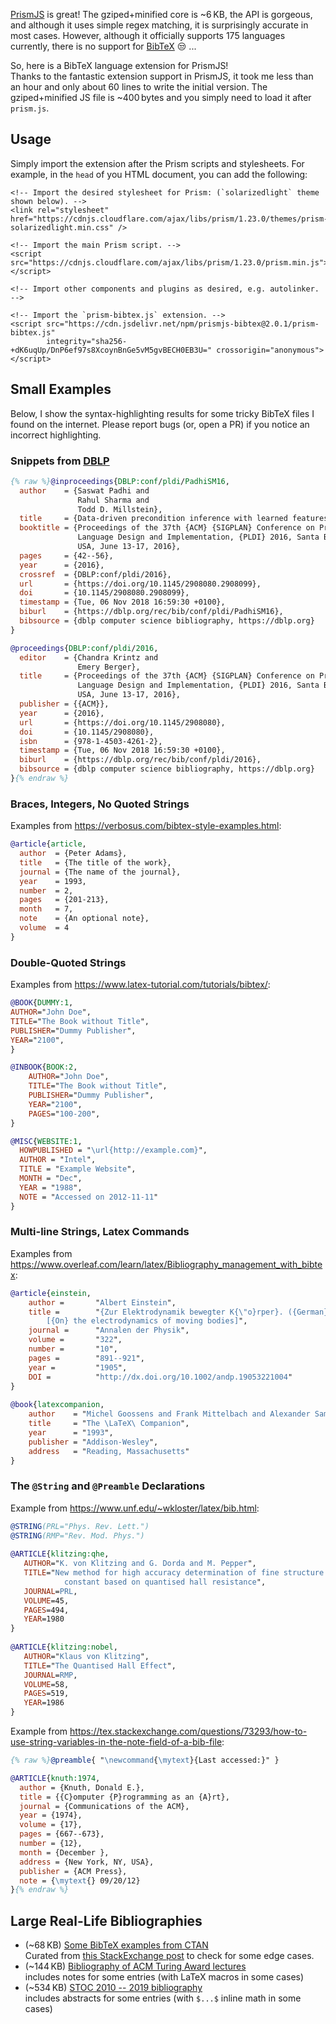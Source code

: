 [PrismJS] is great! The gziped+minified core is ~6&thinsp;KB, the API is gorgeous,
and although it uses simple regex matching, it is surprisingly accurate in most cases.
However, although it officially supports 175 languages currently, there is no support for [BibTeX] &#x1f612; ...

So, here is a BibTeX language extension for PrismJS!
<br>
Thanks to the fantastic extension support in PrismJS,
it took me less than an hour and only about 60 lines to write the initial version.
The gziped+minified JS file is ~400&thinsp;bytes and you simply need to load it after `prism.js`.



## Usage

Simply import the extension after the Prism scripts and stylesheets.
For example, in the `head` of you HTML document, you can add the following:

<pre class='language-html' data-line='10-14'><code>&lt;!-- Import the desired stylesheet for Prism: (`solarizedlight` theme shown below). --&gt;
&lt;link rel=&quot;stylesheet&quot; href=&quot;https://cdnjs.cloudflare.com/ajax/libs/prism/1.23.0/themes/prism-solarizedlight.min.css&quot; /&gt;

&lt;!-- Import the main Prism script. --&gt;
&lt;script src=&quot;https://cdnjs.cloudflare.com/ajax/libs/prism/1.23.0/prism.min.js&quot;&gt;
&lt;/script&gt;

&lt;!-- Import other components and plugins as desired, e.g. autolinker. --&gt;

&lt;!-- Import the `prism-bibtex.js` extension. --&gt;
&lt;script src=&quot;https://cdn.jsdelivr.net/npm/prismjs-bibtex@2.0.1/prism-bibtex.js&quot;
        integrity=&quot;sha256-+dK6uqUp/DnP6ef97s8XcoynBnGe5vM5gvBECH0EB3U=&quot; crossorigin=&quot;anonymous&quot;&gt;
&lt;/script&gt;
</code></pre>

## Small Examples

Below, I show the syntax-highlighting results for some tricky BibTeX files I found on the internet.
Please report bugs (or, open a PR) if you notice an incorrect highlighting.

### Snippets from [DBLP]

```bib
{% raw %}@inproceedings{DBLP:conf/pldi/PadhiSM16,
  author    = {Saswat Padhi and
               Rahul Sharma and
               Todd D. Millstein},
  title     = {Data-driven precondition inference with learned features},
  booktitle = {Proceedings of the 37th {ACM} {SIGPLAN} Conference on Programming
               Language Design and Implementation, {PLDI} 2016, Santa Barbara, CA,
               USA, June 13-17, 2016},
  pages     = {42--56},
  year      = {2016},
  crossref  = {DBLP:conf/pldi/2016},
  url       = {https://doi.org/10.1145/2908080.2908099},
  doi       = {10.1145/2908080.2908099},
  timestamp = {Tue, 06 Nov 2018 16:59:30 +0100},
  biburl    = {https://dblp.org/rec/bib/conf/pldi/PadhiSM16},
  bibsource = {dblp computer science bibliography, https://dblp.org}
}

@proceedings{DBLP:conf/pldi/2016,
  editor    = {Chandra Krintz and
               Emery Berger},
  title     = {Proceedings of the 37th {ACM} {SIGPLAN} Conference on Programming
               Language Design and Implementation, {PLDI} 2016, Santa Barbara, CA,
               USA, June 13-17, 2016},
  publisher = {{ACM}},
  year      = {2016},
  url       = {https://doi.org/10.1145/2908080},
  doi       = {10.1145/2908080},
  isbn      = {978-1-4503-4261-2},
  timestamp = {Tue, 06 Nov 2018 16:59:30 +0100},
  biburl    = {https://dblp.org/rec/bib/conf/pldi/2016},
  bibsource = {dblp computer science bibliography, https://dblp.org}
}{% endraw %}
```

### Braces, Integers, No Quoted Strings

Examples from <https://verbosus.com/bibtex-style-examples.html>:

```bibtex
@article{article,
  author  = {Peter Adams}, 
  title   = {The title of the work},
  journal = {The name of the journal},
  year    = 1993,
  number  = 2,
  pages   = {201-213},
  month   = 7,
  note    = {An optional note}, 
  volume  = 4
}
```

### Double-Quoted Strings

Examples from <https://www.latex-tutorial.com/tutorials/bibtex/>:

```bibtex
@BOOK{DUMMY:1,
AUTHOR="John Doe",
TITLE="The Book without Title",
PUBLISHER="Dummy Publisher",
YEAR="2100",
}

@INBOOK{BOOK:2,
    AUTHOR="John Doe",
    TITLE="The Book without Title",
    PUBLISHER="Dummy Publisher",
    YEAR="2100",
    PAGES="100-200",
}

@MISC{WEBSITE:1,
  HOWPUBLISHED = "\url{http://example.com}",
  AUTHOR = "Intel",
  TITLE = "Example Website",
  MONTH = "Dec",
  YEAR = "1988",
  NOTE = "Accessed on 2012-11-11"
}
```

### Multi-line Strings, Latex Commands

Examples from <https://www.overleaf.com/learn/latex/Bibliography_management_with_bibtex>:

```bib
@article{einstein,
    author =       "Albert Einstein",
    title =        "{Zur Elektrodynamik bewegter K{\"o}rper}. ({German})
        [{On} the electrodynamics of moving bodies]",
    journal =      "Annalen der Physik",
    volume =       "322",
    number =       "10",
    pages =        "891--921",
    year =         "1905",
    DOI =          "http://dx.doi.org/10.1002/andp.19053221004"
}
 
@book{latexcompanion,
    author    = "Michel Goossens and Frank Mittelbach and Alexander Samarin",
    title     = "The \LaTeX\ Companion",
    year      = "1993",
    publisher = "Addison-Wesley",
    address   = "Reading, Massachusetts"
}
```

### The `@String` and `@Preamble` Declarations

Example from <https://www.unf.edu/~wkloster/latex/bib.html>:

```bib
@STRING(PRL="Phys. Rev. Lett.")
@STRING(RMP="Rev. Mod. Phys.")
 
@ARTICLE{klitzing:qhe,
   AUTHOR="K. von Klitzing and G. Dorda and M. Pepper",
   TITLE="New method for high accuracy determination of fine structure
            constant based on quantised hall resistance",
   JOURNAL=PRL,
   VOLUME=45,
   PAGES=494,
   YEAR=1980
}
 
@ARTICLE{klitzing:nobel,
   AUTHOR="Klaus von Klitzing",
   TITLE="The Quantised Hall Effect",
   JOURNAL=RMP,
   VOLUME=58,
   PAGES=519,
   YEAR=1986
}
```

Example from <https://tex.stackexchange.com/questions/73293/how-to-use-string-variables-in-the-note-field-of-a-bib-file>:

```bib
{% raw %}@preamble{ "\newcommand{\mytext}{Last accessed:}" }

@ARTICLE{knuth:1974,
  author = {Knuth, Donald E.},
  title = {{C}omputer {P}rogramming as an {A}rt},
  journal = {Communications of the ACM},
  year = {1974},
  volume = {17},
  pages = {667--673},
  number = {12},
  month = {December },
  address = {New York, NY, USA},
  publisher = {ACM Press},
  note = {\mytext{} 09/20/12}
}{% endraw %}
```

<link rel="stylesheet" href="https://cdnjs.cloudflare.com/ajax/libs/prism/1.23.0/themes/prism-solarizedlight.min.css"
      integrity="sha512-fibfhB71IpdEKqLKXP/96WuX1cTMmvZioYp7T6I+lTbvJrrjEGeyYdAf09GHpFptF8toQ32woGZ8bw9+HjZc0A==" crossorigin="anonymous" />
<link rel="stylesheet" href="https://cdnjs.cloudflare.com/ajax/libs/prism/1.23.0/plugins/autolinker/prism-autolinker.min.css"
      integrity="sha512-4ZmAB2UXPu3Rgy5ZClpqnJ/zXXZBdulFXY1eWMLgIjp2HWgkHGIpr1b7kmCK+rdD5NYfivTp47UR+bQ4oTBllQ==" crossorigin="anonymous" />
<link rel="stylesheet" href="https://cdnjs.cloudflare.com/ajax/libs/prism/1.23.0/plugins/line-highlight/prism-line-highlight.min.css"
      integrity="sha512-nXlJLUeqPMp1Q3+Bd8Qds8tXeRVQscMscwysJm821C++9w6WtsFbJjPenZ8cQVMXyqSAismveQJc0C1splFDCA==" crossorigin="anonymous" />

<script src="https://cdnjs.cloudflare.com/ajax/libs/prism/1.23.0/prism.min.js"
        integrity="sha512-YBk7HhgDZvBxmtOfUdvX0z8IH2d10Hp3aEygaMNhtF8fSOvBZ16D/1bXZTJV6ndk/L/DlXxYStP8jrF77v2MIg==" crossorigin="anonymous">
</script>
<script src="https://cdnjs.cloudflare.com/ajax/libs/prism/1.23.0/plugins/keep-markup/prism-keep-markup.min.js"
        integrity="sha512-LC5nQYpThDWO3xsegzq9t+OQTcedwKX9ruWEaRsFS5xB1VfTWpOyIBHukVwxJPlNdLVA/Yy31OArNxs7SBrG8g==" crossorigin="anonymous">
</script>
<script src="https://cdnjs.cloudflare.com/ajax/libs/prism/1.23.0/plugins/autolinker/prism-autolinker.min.js"
        integrity="sha512-/uypNVmpEQdCQLYz3mq7J2HPBpHkkg23FV4i7/WSUyEuTJrWJ2uZ3gXx1IBPUyB3qbIAY+AODbanXLkIar0NBQ==" crossorigin="anonymous">
</script>
<script src="https://cdnjs.cloudflare.com/ajax/libs/prism/1.23.0/plugins/line-highlight/prism-line-highlight.min.js"
        integrity="sha512-MGMi0fbhnsk/a/9vCluWv3P4IOfHijjupSoVYEdke+QQyGBOAaXNXnwW6/IZSH7JLdknDf6FL6b57o+vnMg3Iw==" crossorigin="anonymous">
</script>

<script src="https://cdn.jsdelivr.net/npm/prismjs-bibtex@2.0.1/prism-bibtex.js"
        integrity="sha256-+dK6uqUp/DnP6ef97s8XcoynBnGe5vM5gvBECH0EB3U=" crossorigin="anonymous">
</script>

## Large Real-Life Bibliographies

- (~68&thinsp;KB) [Some BibTeX examples from CTAN](https://saswatpadhi.github.io/prismjs-bibtex/biblatex-examples.html)<br>
  Curated from [this StackExchange post](https://tex.stackexchange.com/questions/16490/the-gold-standard-in-bibtex-databases) to check for some edge cases.
- (~144&thinsp;KB) [Bibliography of ACM Turing Award lectures](https://saswatpadhi.github.io/prismjs-bibtex/acm-turing-awards.html) <br>
  includes notes for some entries (with LaTeX macros in some cases)
- (~534&thinsp;KB) [STOC 2010 -- 2019 bibliography](https://saswatpadhi.github.io/prismjs-bibtex/stoc_2010-2019.html)<br>
  includes abstracts for some entries (with `$...$` inline math in some cases)



[BibTeX]:   http://www.bibtex.org/
[DBLP]:     https://dblp.org/
[prismjs]:  https://prismjs.com/
